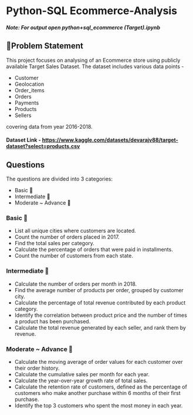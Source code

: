 
#  Python-SQL Ecommerce-Analysis

##### Note: For output open python+sql_ecommerce (Target).ipynb

## 📝Problem Statement

This project focuses on analysing of an Ecommerce store using publicly available Target Sales Dataset. The dataset includes various data points - 

- Customer
- Geolocation
- Order_items
- Orders
- Payments
- Products
- Sellers 

covering data from year 2016-2018.

#### Dataset Link - https://www.kaggle.com/datasets/devarajv88/target-dataset?select=products.csv

## Questions

The questions are divided into 3 categories:
- Basic  🐣
- Intermediate  🦅
- Moderate ~ Advance  🚀

### Basic 🐣
- List all unique cities where customers are located.
- Count the number of orders placed in 2017.
- Find the total sales per category.
- Calculate the percentage of orders that were paid in installments.
- Count the number of customers from each state. 

### Intermediate 🦅
- Calculate the number of orders per month in 2018.
- Find the average number of products per order, grouped by customer city.
- Calculate the percentage of total revenue contributed by each product category.
- Identify the correlation between product price and the number of times a product has been purchased.
- Calculate the total revenue generated by each seller, and rank them by revenue.

### Moderate ~ Advance  🚀
- Calculate the moving average of order values for each customer over their order history.
- Calculate the cumulative sales per month for each year.
- Calculate the year-over-year growth rate of total sales.
- Calculate the retention rate of customers, defined as the percentage of customers who make another purchase within 6 months of their first purchase.
- Identify the top 3 customers who spent the most money in each year.
